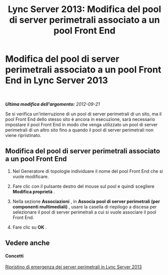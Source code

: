 ﻿---
title: 'Lync Server 2013: Modifica del pool di server perimetrali associato a un pool Front End'
TOCTitle: Modifica del pool di server perimetrali associato a un pool Front End
ms:assetid: 369468c7-2c0b-48cc-bbc3-825dad7b85aa
ms:mtpsurl: https://technet.microsoft.com/it-it/library/JJ688023(v=OCS.15)
ms:contentKeyID: 49887520
ms.date: 08/24/2015
mtps_version: v=OCS.15
ms.translationtype: HT
---

# Modifica del pool di server perimetrali associato a un pool Front End in Lync Server 2013

 

_**Ultima modifica dell'argomento:** 2012-09-21_

Se si verifica un'interruzione di un pool di server perimetrali di un sito, ma il pool Front End dello stesso sito è ancora in esecuzione, sarà necessario impostare il pool Front End in modo che venga utilizzato un pool di server perimetrali di un altro sito fino a quando il pool di server perimetrali non viene ripristinato.

## Modifica del pool di server perimetrali associato a un pool Front End

1.  Nel Generatore di topologie individuare il nome del pool Front End che si vuole modificare.

2.  Fare clic con il pulsante destro del mouse sul pool e quindi scegliere **Modifica proprietà** .

3.  Nella sezione **Associazioni** , in **Associa pool di server perimetrali (per componenti multimediali)** , usare la casella di riepilogo a discesa per selezionare il pool di server perimetrali a cui si vuole associare il pool Front End.

4.  Fare clic su **OK** .

## Vedere anche

#### Concetti

[Ripristino di emergenza dei server perimetrali in Lync Server 2013](lync-server-2013-edge-server-disaster-recovery.md)

